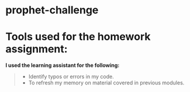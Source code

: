 # prophet-challenge

# Tools used for the homework assignment:

**I used the learning assistant for the following:**
> * Identify typos or errors in my code. 
> * To refresh my memory on material covered in previous modules. 